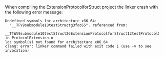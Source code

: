 When compiling the ExtensionProtocolforStruct project the linker crash with the following error message:

```
Undefined symbols for architecture x86_64:
  "__TFV9submodule10testStructg3fooSS", referenced from:
      __TTWV9submodule10testStruct26ExtensionProtocolforStruct12testProtocolS1_FS2_g3fooSS in ProtocolExtension.o
ld: symbol(s) not found for architecture x86_64
clang: error: linker command failed with exit code 1 (use -v to see invocation)
```
